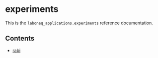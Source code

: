 # experiments

This is the `laboneq_applications.experiments` reference documentation.

## Contents

<!--nav-->

* [rabi](rabi.md)